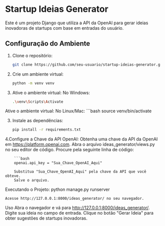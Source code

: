  # Startup Ideias Generator

Este é um projeto Django que utiliza a API da OpenAI para gerar ideias inovadoras de startups com base em entradas do usuário.

## Configuração do Ambiente

1. Clone o repositório:
   ```bash
   git clone https://github.com/seu-usuario/startup-ideias-generator.git

1. Crie um ambiente virtual:
    ```bash
    python -m venv venv

2. Ative o ambiente virtual:
    No Windows:
    ```bash
    .\venv\Scripts\Activate

Ative o ambiente virtual:
    No Linux/Mac:
    ```bash
    source venv/bin/activate

3. Instale as dependências:
    ```bash
    pip install -r requirements.txt

4.Configure a Chave da API OpenAI:
    Obtenha uma chave da API da OpenAI em https://platform.openai.com.
    Abra o arquivo ideas_generator/views.py no seu editor de código.
    Procure pela seguinte linha de código:

        ```bash
        openai.api_key = "Sua_Chave_OpenAI_Aqui"
        
        Substitua "Sua_Chave_OpenAI_Aqui" pela chave da API que você obteve.
        Salve o arquivo.
    
Executando o Projeto:
    python manage.py runserver
    
    Acesse http://127.0.0.1:8000/ideas_generator/ no seu navegador.

Uso
Abra o navegador e vá para http://127.0.0.1:8000/ideas_generator/.
Digite sua ideia no campo de entrada.
Clique no botão "Gerar Ideia" para obter sugestões de startups inovadoras.